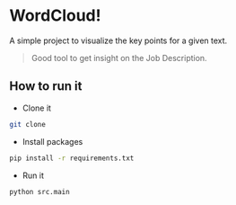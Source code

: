 # WordCloud!

A simple project to visualize the key points for a given text.

> Good tool to get insight on the Job Description.

## How to run it
- Clone it

```bash
git clone 
```

- Install packages 
  
```bash
pip install -r requirements.txt
```

- Run it

```bash
python src.main
```
